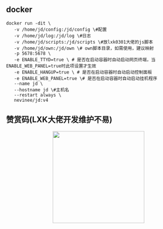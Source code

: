 ## docker
```
docker run -dit \
   -v /home/jd/config:/jd/config \#配置
   -v /home/jd/log:/jd/log \#日志
   -v /home/jd/scripts:/jd/scripts \#放lxk0301大佬的js脚本
   -v /home/jd/own:/jd/own \# own脚本目录，如需使用，建议映射
   -p 5678:5678 \
   -e ENABLE_TTYD=true \ # 是否在启动容器时自动启动网页终端，当ENABLE_WEB_PANEL=true时此项设置才生效
   -e ENABLE_HANGUP=true \ # 是否在启动容器时自动启动控制面板
   -e ENABLE_WEB_PANEL=true \# 是否在启动容器时自动启动挂机程序
   --name jd \
   --hostname jd \#主机名
   --restart always \
   nevinee/jd:v4
```
## 赞赏码(LXK大佬开发维护不易)
<div align=center><img width="250" height="250" src="https://gitee.com/lxk0301/jd_docker/raw/master/icon/thanks.jpg"/></div>

